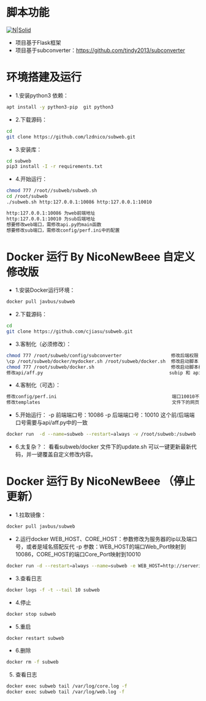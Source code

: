 # 脚本功能
[![N|Solid](https://cldup.com/dTxpPi9lDf.thumb.png)](https://nodesource.com/products/nsolid)
  - 项目基于Flask框架
  - 项目基于subconverter：https://github.com/tindy2013/subconverter
# 环境搭建及运行
  - 1.安装python3 依赖： 
  ```bash
  apt install -y python3-pip  git python3
  ```
  - 2.下载源码：
  ```bash
  cd 
  git clone https://github.com/lzdnico/subweb.git 
  ```
  - 3.安装库： 
  ```bash
  cd subweb
  pip3 install -I -r requirements.txt 
  ```
  - 4.开始运行：
  ```bash
  chmod 777 /root//subweb/subweb.sh
  cd /root/subweb 
  ./subweb.sh http:127.0.0.1:10086 http:127.0.0.1:10010
  ```
  ```bash
  http:127.0.0.1:10086 为web前端地址
  http:127.0.0.1:10010 为sub后端地址
  想要修改web端口，需修改api.py的main函数
  想要修改sub端口，需修改config/perf.ini中的配置
  ```
# Docker 运行 By NicoNewBeee 自定义修改版
  - 1.安装Docker运行环境： 
  ```bash
  docker pull javbus/subweb
  ```
  - 2.下载源码：
  ```bash
  cd 
  git clone https://github.com/cjiasu/subweb.git
  ```
  - 3.客制化（必须修改）：
  ```bash 
  chmod 777 /root/subweb/config/subconverter                  修改后端权限
  \cp /root/subweb/docker/mydocker.sh /root/subweb/docker.sh  修改启动脚本
  chmod 777 /root/subweb/docker.sh                            修改启动脚本权限
  修改api/aff.py                                              subip 和 apiip 分别为docker映射前的前端地址和后端地址 
  ```
  - 4.客制化（可选）：
  ```bash 
  修改config/perf.ini                                          端口10010不用修改，可以通过docker映射自定义访问端口
  修改templates                                                文件下的网页html
  ```
  - 5.开始运行：
  -p 前端端口号：10086 -p 后端端口号：10010                      这个前/后端端口号需要与api/aff.py中的一致
  ```bash 
  docker run  -d --name=subweb --restart=always -v /root/subweb:/subweb -p 10086:10086 -p 10010:10010  javbus/subweb
  ```
  - 6.太复杂？：
  看看subweb/docker 文件下的update.sh 可以一键更新最新代码，并一键覆盖自定义修改内容。
# Docker 运行 By NicoNewBeee （停止更新）
- 1.拉取镜像： 
```bash
docker pull javbus/subweb
```
- 2.运行docker 
WEB_HOST、CORE_HOST：参数修改为服务器的ip以及端口号，或者是域名搭配反代
-p 参数：WEB_HOST的端口Web_Port映射到10086，CORE_HOST的端口Core_Port映射到10010
```bash
docker run -d --restart=always --name=subweb -e WEB_HOST=http://serverip:Web_Port -e CORE_HOST=http://serverip:Core_Port -p Web_Port:10086 -p Core_Port:10010 javbus/subweb
```
- 3.查看日志 
```bash
docker logs -f -t --tail 10 subweb
```
- 4.停止 
```bash
docker stop subweb
```
- 5.重启 
```bash
docker restart subweb
```
- 6.删除 
```bash
docker rm -f subweb
```
5. 查看日志
```bash
docker exec subweb tail /var/log/core.log -f
docker exec subweb tail /var/log/web.log -f
```

[//]: # (These are reference links used in the body of this note and get stripped out when the markdown processor does its job. There is no need to format nicely because it shouldn't be seen. Thanks SO - http://stackoverflow.com/questions/4823468/store-comments-in-markdown-syntax)


   [dill]: <https://github.com/joemccann/dillinger>
   [git-repo-url]: <https://github.com/joemccann/dillinger.git>
   [john gruber]: <http://daringfireball.net>
   [df1]: <http://daringfireball.net/projects/markdown/>
   [markdown-it]: <https://github.com/markdown-it/markdown-it>
   [Ace Editor]: <http://ace.ajax.org>
   [node.js]: <http://nodejs.org>
   [Twitter Bootstrap]: <http://twitter.github.com/bootstrap/>
   [jQuery]: <http://jquery.com>
   [@tjholowaychuk]: <http://twitter.com/tjholowaychuk>
   [express]: <http://expressjs.com>
   [AngularJS]: <http://angularjs.org>
   [Gulp]: <http://gulpjs.com>

   [PlDb]: <https://github.com/joemccann/dillinger/tree/master/plugins/dropbox/README.md>
   [PlGh]: <https://github.com/joemccann/dillinger/tree/master/plugins/github/README.md>
   [PlGd]: <https://github.com/joemccann/dillinger/tree/master/plugins/googledrive/README.md>
   [PlOd]: <https://github.com/joemccann/dillinger/tree/master/plugins/onedrive/README.md>
   [PlMe]: <https://github.com/joemccann/dillinger/tree/master/plugins/medium/README.md>
   [PlGa]: <https://github.com/RahulHP/dillinger/blob/master/plugins/googleanalytics/README.md>

